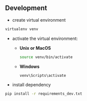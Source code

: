 ## Development

- create virtual environment

```bash
virtualenv venv
```

- activate the virtual environment:

  - **Unix or MacOS**

    ```bash
    source venv/bin/activate
    ```

  - **Windows**

    ```bash
    venv\Scripts\activate
    ```

- install dependency

```bash
pip install -r requirements_dev.txt
```
